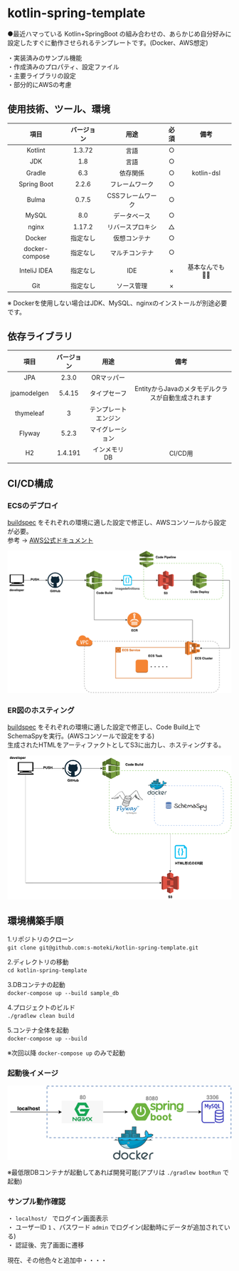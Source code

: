 # kotlin-spring-template  

●最近ハマっている Kotlin+SpringBoot の組み合わせの、あらかじめ自分好みに設定したすぐに動作させられるテンプレートです。(Docker、AWS想定)  

・実装済みのサンプル機能  
・作成済みのプロパティ、設定ファイル  
・主要ライブラリの設定  
・部分的にAWSの考慮  

## 使用技術、ツール、環境

| 項目 | バージョン | 用途 | 必須 | 備考 |
|:-----------:|:-----------:|:-----------:|:-----------:|:-----------:|
| Kotlint | 1.3.72 | 言語 | ○ |  |
| JDK | 1.8 | 言語 | ○ |  |
| Gradle | 6.3 | 依存関係 | ○ | kotlin-dsl |
| Spring Boot | 2.2.6 | フレームワーク | ○ | |
| Bulma | 0.7.5 | CSSフレームワーク | ○ |  |
| MySQL | 8.0 | データベース | ○ |  |
| nginx | 1.17.2 | リバースプロキシ | △ |  |
| Docker | 指定なし | 仮想コンテナ | ○ |  |
| docker-compose | 指定なし | マルチコンテナ | ○ |  |
| InteliJ IDEA | 指定なし | IDE | × | 基本なんでも🙆‍♂️ |
| Git | 指定なし | ソース管理 | × | |  

※ Dockerを使用しない場合はJDK、MySQL、nginxのインストールが別途必要です。

## 依存ライブラリ  

| 項目 | バージョン | 用途 |  備考 |
|:-----------:|:-----------:|:-----------:|:-----------:|
| JPA | 2.3.0 | ORマッパー | |
| jpamodelgen | 5.4.15 | タイプセーフ | EntityからJavaのメタモデルクラスが自動生成されます |
| thymeleaf | 3 | テンプレートエンジン | |
| Flyway | 5.2.3 | マイグレーション |  |
| H2 | 1.4.191 | インメモリDB | CI/CD用 |

## CI/CD構成  

### ECSのデプロイ  

[buildspec](./deploy/buildspec-ecs.yml) をそれぞれの環境に適した設定で修正し、AWSコンソールから設定が必要。  
参考 → [AWS公式ドキュメント](https://aws.amazon.com/jp/premiumsupport/knowledge-center/codepipeline-github-enterprise-ecs-app/ "AWS")  

![ESC構成図](./doc/codepipeline-ecs.png)

### ER図のホスティング

[buildspec](./deploy/buildspec-schemaspy.yml) をそれぞれの環境に適した設定で修正し、Code Build上でSchemaSpyを実行。(AWSコンソールで設定をする)  
生成されたHTMLをアーティファクトとしてS3に出力し、ホスティングする。

![ESC構成図](./doc/schema-spy.png)

## 環境構築手順  

1.リポジトリのクローン  
`git clone git@github.com:s-moteki/kotlin-spring-template.git`  

2.ディレクトリの移動  
`cd kotlin-spring-template`

3.DBコンテナの起動  
`docker-compose up --build sample_db`

4.プロジェクトのビルド  
`./gradlew clean build`  

5.コンテナ全体を起動  
`docker-compose up --build`  

※次回以降 `docker-compose up` のみで起動  

### 起動後イメージ  

![コンテナイメージ](./doc/container.png)  

※最低限DBコンテナが起動してあれば開発可能(アプリは `./gradlew bootRun` で起動)

### サンプル動作確認

・ `localhost/ ` でログイン画面表示  
・ ユーザーID `1` 、パスワード `admin` でログイン(起動時にデータが追加されている)  
・ 認証後、完了画面に遷移  

現在、その他色々と追加中・・・・
